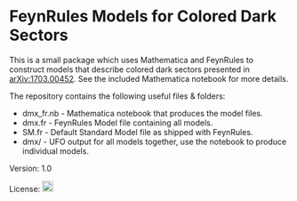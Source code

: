 FeynRules Models for Colored Dark Sectors
===========
This is a small package which uses Mathematica and FeynRules to construct models that describe colored dark sectors presented in [arXiv:1703.00452](https://arxiv.org/abs/1703.00452). See the included Mathematica notebook for more details.

The repository contains the following useful files & folders:
* dmx_fr.nb         - Mathematica notebook that produces the model files.
* dmx.fr            - FeynRules Model file containing all models.
* SM.fr             - Default Standard Model file as shipped with FeynRules.
* dmx/              - UFO output for all models together, use the notebook to produce individual models.

Version: 1.0

License: <a rel="license" href="http://creativecommons.org/licenses/by/4.0/"><img alt="Creative Commons License" style="border-width:0"  height=20 src="http://i.creativecommons.org/l/by/4.0/88x31.png"/></a>
